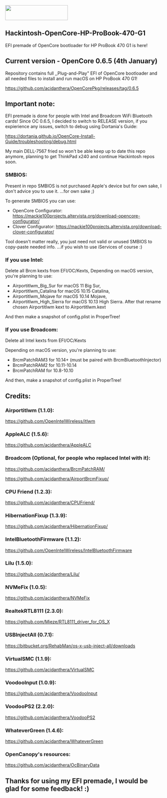 <img src="https://github.com/acidanthera/OpenCorePkg/blob/master/Docs/Logos/OpenCore_with_text_Small.png" width="200" height="48"/>

## Hackintosh-OpenCore-HP-ProBook-470-G1
EFI premade of OpenCore bootloader for HP ProBook 470 G1 is here!

## Current version - OpenCore 0.6.5 (4th January)
Repository contains full ,,Plug-and-Play" EFI of OpenCore bootloader and
all needed files to install and run macOS on HP ProBook 470 G1!

https://github.com/acidanthera/OpenCorePkg/releases/tag/0.6.5

## Important note:
EFI premade is done for people with Intel and Broadcom WiFi Bluetooth cards!
Since OC 0.6.5, I decided to switch to RELEASE version, if you expierience any issues, switch to debug using Dortania's Guide:

https://dortania.github.io/OpenCore-Install-Guide/troubleshooting/debug.html

My main DELL-7567 fried so won't be able keep up to date this repo anymore,
planning to get ThinkPad x240 and continue Hackintosh repos soon.

### SMBIOS:
Present in repo SMBIOS is not purchased Apple's device but for own sake, I don't advice you to use it.
...for own sake ;)

To generate SMBIOS you can use:
* OpenCore Configurator: 
https://mackie100projects.altervista.org/download-opencore-configurator/
* Clover Configurator:
https://mackie100projects.altervista.org/download-clover-configurator/

Tool doesn't matter really, you just need not valid or unused SMBIOS to copy-paste needed info.
...if you wish to use iServices of course :)

### If you use Intel:
Delete all Brcm kexts from EFI/OC/Kexts, 
Depending on macOS version, you're planning to use:
* Airportitlwm_Big_Sur for macOS 11 Big Sur,
* Airportitlwm_Catalina for macOS 10.15 Catalina,
* Airportitlwm_Mojave for macOS 10.14 Mojave,
* Airportitlwm_High_Sierra for macOS 10.13 High Sierra.
After that rename chosen Airportitlwm kext to Airportitlwm.kext

And then make a snapshot of config.plist in ProperTree!

### If you use Broadcom: 
Delete all Intel kexts from EFI/OC/Kexts

Depending on macOS version, you're planning to use:
* BrcmPatchRAM3 for 10.14+ (must be paired with BrcmBluetoothInjector)
* BrcmPatchRAM2 for 10.11-10.14
* BrcmPatchRAM for 10.8-10.10

And then, make a snapshot of config.plist in ProperTree!


## Credits:

### Airportitlwm (1.1.0):
https://github.com/OpenIntelWireless/itlwm
### AppleALC (1.5.6):
https://github.com/acidanthera/AppleALC
### Broadcom (Optional, for people who replaced Intel with it):
https://github.com/acidanthera/BrcmPatchRAM/

https://github.com/acidanthera/AirportBrcmFixup/
### CPU Friend (1.2.3):
https://github.com/acidanthera/CPUFriend/
### HibernationFixup (1.3.9):
https://github.com/acidanthera/HibernationFixup/
### IntelBluetoothFirmware (1.1.2):
https://github.com/OpenIntelWireless/IntelBluetoothFirmware
### Lilu (1.5.0):
https://github.com/acidanthera/Lilu/
### NVMeFix (1.0.5):
https://github.com/acidanthera/NVMeFix
### RealtekRTL8111 (2.3.0):
https://github.com/Mieze/RTL8111_driver_for_OS_X
### USBInjectAll (0.7.1):
https://bitbucket.org/RehabMan/os-x-usb-inject-all/downloads
### VirtualSMC (1.1.9):
https://github.com/acidanthera/VirtualSMC
### VoodooInput (1.0.9):
https://github.com/acidanthera/VoodooInput
### VoodooPS2 (2.2.0):
https://github.com/acidanthera/VoodooPS2
### WhateverGreen (1.4.6):
https://github.com/acidanthera/WhateverGreen
### OpenCanopy's resources:
https://github.com/acidanthera/OcBinaryData

## Thanks for using my EFI premade, I would be glad for some feedback! :)
